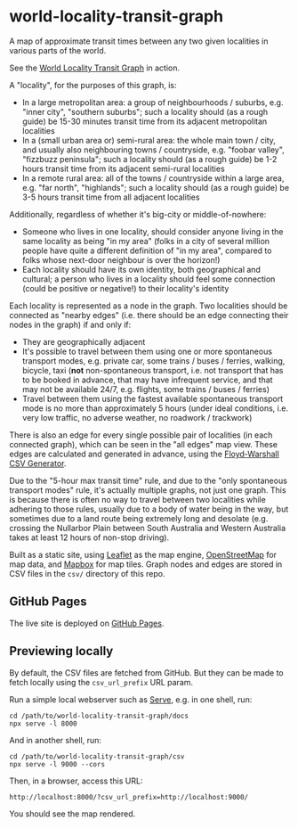 # world-locality-transit-graph

A map of approximate transit times between any two given localities in various parts of
the world.

See the [World Locality Transit Graph](https://jaza.github.io/world-locality-transit-graph/)
in action.

A "locality", for the purposes of this graph, is:

- In a large metropolitan area: a group of neighbourhoods / suburbs, e.g. "inner city",
  "southern suburbs"; such a locality should (as a rough guide) be 15-30 minutes transit
  time from its adjacent metropolitan localities
- In a (small urban area or) semi-rural area: the whole main town / city, and usually
  also neighbouring towns / countryside, e.g. "foobar valley", "fizzbuzz peninsula";
  such a locality should (as a rough guide) be 1-2 hours transit time from its adjacent
  semi-rural localities
- In a remote rural area: all of the towns / countryside within a large area, e.g.
  "far north", "highlands"; such a locality should (as a rough guide) be 3-5 hours
  transit time from all adjacent localities

Additionally, regardless of whether it's big-city or middle-of-nowhere:

- Someone who lives in one locality, should consider anyone living in the same locality
  as being "in my area" (folks in a city of several million people have quite a
  different definition of "in my area", compared to folks whose next-door neighbour is
  over the horizon!)
- Each locality should have its own identity, both geographical and cultural; a person
  who lives in a locality should feel some connection (could be positive or negative!)
  to their locality's identity

Each locality is represented as a node in the graph. Two localities should be connected
as "nearby edges" (i.e. there should be an edge connecting their nodes in the graph) if
and only if:

- They are geographically adjacent
- It's possible to travel between them using one or more spontaneous transport modes,
  e.g. private car, some trains / buses / ferries, walking, bicycle, taxi (**not**
  non-spontaneous transport, i.e. not transport that has to be booked in advance, that
  may have infrequent service, and that may not be available 24/7, e.g. flights, some
  trains / buses / ferries)
- Travel between them using the fastest available spontaneous transport mode is no more
  than approximately 5 hours (under ideal conditions, i.e. very low traffic, no adverse
  weather, no roadwork / trackwork)

There is also an edge for every single possible pair of localities (in each connected
graph), which can be seen in the "all edges" map view. These edges are calculated and
generated in advance, using the
[Floyd-Warshall CSV Generator](https://github.com/Jaza/floyd-warshall-csv-generator).

Due to the "5-hour max transit time" rule, and due to the "only spontaneous transport
modes" rule, it's actually multiple graphs, not just one graph. This is because there
is often no way to travel between two localities while adhering to those rules,
usually due to a body of water being in the way, but sometimes due to a land route
being extremely long and desolate (e.g. crossing the Nullarbor Plain between South
Australia and Western Australia takes at least 12 hours of non-stop driving).

Built as a static site, using [Leaflet](https://leafletjs.com/) as the map engine,
[OpenStreetMap](https://www.openstreetmap.org/) for map data, and
[Mapbox](https://www.mapbox.com/) for map tiles. Graph nodes and edges are stored in
CSV files in the `csv/` directory of this repo.

## GitHub Pages

The live site is deployed on [GitHub Pages](https://pages.github.com/).

## Previewing locally

By default, the CSV files are fetched from GitHub. But they can be made to fetch locally
using the `csv_url_prefix` URL param.

Run a simple local webserver such as [Serve](https://github.com/vercel/serve), e.g. in
one shell, run:

    cd /path/to/world-locality-transit-graph/docs
    npx serve -l 8000

And in another shell, run:

    cd /path/to/world-locality-transit-graph/csv
    npx serve -l 9000 --cors

Then, in a browser, access this URL:

    http://localhost:8000/?csv_url_prefix=http://localhost:9000/

You should see the map rendered.

